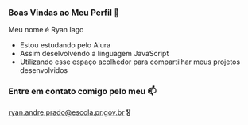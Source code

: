 ### Boas Vindas ao Meu Perfil 👋

Meu nome é Ryan Iago

- Estou estudando pelo Alura
- Assim deselvolvendo a linguagem JavaScript
- Utilizando esse espaço acolhedor para compartilhar meus projetos desenvolvidos

### Entre em contato comigo pelo meu 📫

ryan.andre.prado@escola.pr.gov.br
🎖️
